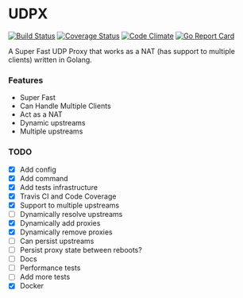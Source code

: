 UDPX
=========
[![Build Status](https://travis-ci.org/felipejfc/udpx.svg?branch=master)](https://travis-ci.org/felipejfc/udpx)
[![Coverage Status](https://coveralls.io/repos/github/felipejfc/udpx/badge.svg)](https://coveralls.io/github/felipejfc/udpx)
[![Code Climate](https://codeclimate.com/github/felipejfc/udpx/badges/gpa.svg)](https://codeclimate.com/github/felipejfc/udpx)
[![Go Report Card](https://goreportcard.com/badge/github.com/felipejfc/udpx)](https://goreportcard.com/report/github.com/felipejfc/udpx)

A Super Fast UDP Proxy that works as a NAT (has support to multiple clients) written in Golang.

### Features

* Super Fast
* Can Handle Multiple Clients
* Act as a NAT
* Dynamic upstreams
* Multiple upstreams

### TODO
- [x] Add config
- [x] Add command
- [x] Add tests infrastructure
- [x] Travis CI and Code Coverage
- [x] Support to multiple upstreams
- [ ] Dynamically resolve upstreams
- [x] Dynamically add proxies
- [x] Dynamically remove proxies
- [ ] Can persist upstreams
- [ ] Persist proxy state between reboots?
- [ ] Docs
- [ ] Performance tests
- [ ] Add more tests
- [X] Docker
